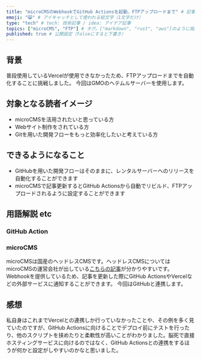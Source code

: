 ```yaml
---
title: "microCMSのWebhookでGitHub Actionsを起動、FTPアップロードまで" # 記事のタイトル
emoji: "😸" # アイキャッチとして使われる絵文字（1文字だけ）
type: "tech" # tech: 技術記事 / idea: アイデア記事
topics: ["microCMS", "FTP"] # タグ。["markdown", "rust", "aws"]のように指定する
published: true # 公開設定（falseにすると下書き）
---
```


## 背景
普段使用しているVercelが使用できなかったため、FTPアップロードまでを自動化することに挑戦しました。
今回はGMOのヘテムルサーバーを使用します。

## 対象となる読者イメージ
- microCMSを活用されたいと思っている方
- Webサイト制作をされている方
- Gitを用いた開発フローをもっと効率化したいと考えている方

## できるようになること
- GitHubを用いた開発フローはそのままに、レンタルサーバーへのリリースを自動化することができます
- microCMSで記事更新するとGitHub Actionsから自動でリビルド、FTPアップロードされるように設定することができます

## 用語解説 etc

### GitHub Action


### microCMS
microCMSは国産のヘッドレスCMSです。ヘッドレスCMSについてはmicroCMSの運営会社が出している[こちらの記事]()が分かりやすいです。
Webhookを提供しているため、記事を更新した際にGitHub ActionsやVercelなどの外部サービスに通知することができます。
今回はGitHubと連携します。

## 感想
私自身はこれまでVercelとの連携しか行っていなかったことや、その例を多く見ていたのですが、GitHub Actionsに向けることでデプロイ前にテストを行ったり、他のスクリプトを挟めたりと柔軟性が高いことがわかりました。脳死で直接ホスティングサービスに向けるのではなく、GitHub Actionsとの連携をするほうが何かと設定がしやすいのかなと思いました。
